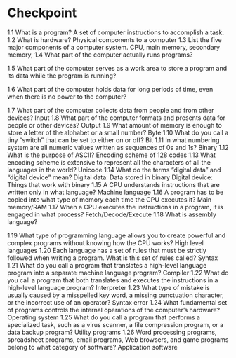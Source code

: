 # Checkpoint
1.1 What is a program?
  A set of computer instructions to accomplish a task.
1.2 What is hardware?
  Physical components to a computer
1.3 List the five major components of a computer system.
  CPU, main memory, secondary memory, 
1.4 What part of the computer actually runs programs?

1.5 What part of the computer serves as a work area to store a program and its data while the program is running?

1.6 What part of the computer holds data for long periods of time, even when there is no power to the computer?

1.7 What part of the computer collects data from people and from other devices?
  Input
1.8 What part of the computer formats and presents data for people or other devices?
  Output
1.9 What amount of memory is enough to store a letter of the alphabet or a small number?
  Byte
1.10 What do you call a tiny “switch” that can be set to either on or off?
  Bit
1.11 In what numbering system are all numeric values written as sequences of 0s and 1s?
  Binary
1.12 What is the purpose of ASCII?
  Encoding scheme of 128 codes
1.13 What encoding scheme is extensive to represent all the characters of all the languages in the world?
  Unicode
1.14 What do the terms “digital data” and “digital device” mean?
  Digital data: Data stored in binary  Digital device: Things that work with binary
1.15 A CPU understands instructions that are written only in what language?
  Machine language
1.16 A program has to be copied into what type of memory each time the CPU executes it?
  Main memory/RAM
1.17 When a CPU executes the instructions in a program, it is engaged in what process?
  Fetch/Decode/Execute
1.18 What is assembly language?
  
1.19 What type of programming language allows you to create powerful and complex programs without knowing how the CPU works?
  High level languages
1.20 Each language has a set of rules that must be strictly followed when writing a program. What is this set of rules called?
  Syntax
1.21 What do you call a program that translates a high-level language program into a separate machine language program?
  Compiler
1.22 What do you call a program that both translates and executes the instructions in a high-level language program?
  Interpreter
1.23 What type of mistake is usually caused by a misspelled key word, a missing punctuation character, or the incorrect use of an operator?
  Syntax error
1.24 What fundamental set of programs controls the internal operations of the computer’s hardware?
  Operating system
1.25 What do you call a program that performs a specialized task, such as a virus scanner, a file compression program, or a data backup program?
  Utility programs
1.26 Word processing programs, spreadsheet programs, email programs, Web browsers, and game programs belong to what category of software?
  Application software
